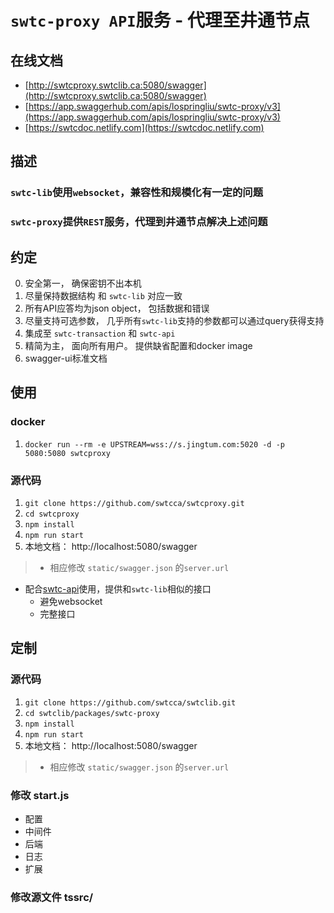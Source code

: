 # `swtc-proxy API`服务 - 代理至井通节点

## 在线文档

- [http://swtcproxy.swtclib.ca:5080/swagger](http://swtcproxy.swtclib.ca:5080/swagger)
- [https://app.swaggerhub.com/apis/lospringliu/swtc-proxy/v3](https://app.swaggerhub.com/apis/lospringliu/swtc-proxy/v3)
- [https://swtcdoc.netlify.com](https://swtcdoc.netlify.com)

## 描述

### `swtc-lib`使用`websocket`，兼容性和规模化有一定的问题
### `swtc-proxy`提供`REST`服务，代理到井通节点解决上述问题

## 约定
0. 安全第一， 确保密钥不出本机
1. 尽量保持数据结构 和 `swtc-lib` 对应一致
2. 所有API应答均为json object， 包括数据和错误
3. 尽量支持可选参数， 几乎所有`swtc-lib`支持的参数都可以通过query获得支持
4. 集成至 `swtc-transaction` 和 `swtc-api`
5. 精简为主， 面向所有用户。 提供缺省配置和docker image
6. swagger-ui标准文档

## 使用

### docker
1. `docker run --rm -e UPSTREAM=wss://s.jingtum.com:5020 -d -p 5080:5080 swtcproxy`

### 源代码
1. `git clone https://github.com/swtcca/swtcproxy.git`
2. `cd swtcproxy`
3. `npm install`
4. `npm run start`
5. 本地文档： http://localhost:5080/swagger
> - 相应修改 `static/swagger.json` 的`server.url`

- 配合[swtc-api](https://swtcdoc.netlify.com/docs/api/)使用，提供和`swtc-lib`相似的接口
  - 避免websocket
  - 完整接口

## 定制

### 源代码
1. `git clone https://github.com/swtcca/swtclib.git`
2. `cd swtclib/packages/swtc-proxy`
3. `npm install`
4. `npm run start`
5. 本地文档： http://localhost:5080/swagger
> - 相应修改 `static/swagger.json` 的`server.url`

### 修改 start.js
  - 配置
  - 中间件
  - 后端
  - 日志
  - 扩展
### 修改源文件 tssrc/
